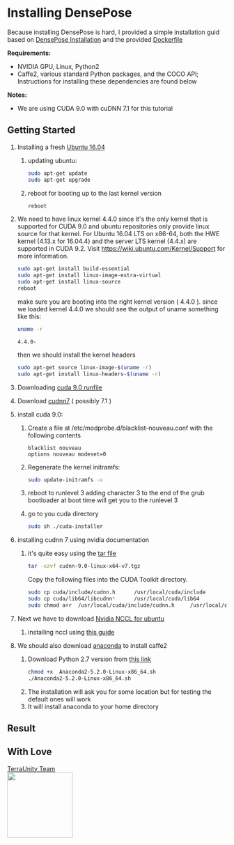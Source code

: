 # Installing DensePose
Because installing DensePose is hard, I provided a simple installation guid based on [DensePose Installation](https://github.com/facebookresearch/DensePose/blob/master/INSTALL.md) and the provided [Dockerfile](https://github.com/facebookresearch/DensePose/blob/master/docker/Dockerfile)


**Requirements:**

- NVIDIA GPU, Linux, Python2
- Caffe2, various standard Python packages, and the COCO API; Instructions for installing these dependencies are found below

**Notes:**

- We are using CUDA 9.0 with cuDNN 7.1 for this tutorial


## Getting Started

1. Installing a fresh [Ubuntu 16.04](http://releases.ubuntu.com/16.04/)
    1. updating ubuntu:
        ```bash
        sudo apt-get update
        sudo apt-get upgrade
        ```
    2. reboot for booting up to the last kernel version
        ```bash
        reboot
        ```
2. We need to have linux kernel 4.4.0 since it's the only kernel that is supported for CUDA 9.0 and ubuntu repositories only provide linux source for that kernel. For Ubuntu 16.04 LTS on x86-64, both the HWE kernel (4.13.x for 16.04.4) and the server LTS kernel (4.4.x) are supported in CUDA 9.2. Visit <https://wiki.ubuntu.com/Kernel/Support> for more information.
    ```bash
    sudo apt-get install build-essential
    sudo apt-get install linux-image-extra-virtual
    sudo apt-get install linux-source
    reboot
    ```
    make sure you are booting into the right kernel     version ( 4.4.0 ).
    since we loaded kernel 4.4.0 we should see the output     of uname something like this:
    ```bash
    uname -r
    ``` 
    ```
    4.4.0- 
    ```

    then we should install the kernel headers
    ```bash
    sudo apt-get source linux-image-$(uname -r)
    sudo apt-get install linux-headers-$(uname -r)
    ```

3. Downloading [cuda 9.0 runfile](https://developer.nvidia.com/cuda-90-download-archive)
4. Download [cudnn7](https://developer.nvidia.com/cudnn) ( possibly 7.1 )
5. install cuda 9.0:
    1. Create a file at /etc/modprobe.d/blacklist-nouveau.conf with the following contents
        ```
        blacklist nouveau
        options nouveau modeset=0
        ```
    2. Regenerate the kernel initramfs:
        ```bash
        sudo update-initramfs -u
        ```
    3. reboot to runlevel 3 
    adding character 3 to the end of the grub bootloader at boot time will get you to the runlevel 3

    4. go to you cuda directory
        ```bash
        sudo sh ./cuda-installer
        ```

6. installing cudnn 7 using nvidia documentation 
    1. it's quite easy using the [tar file](https://docs.nvidia.com/deeplearning/sdk/cudnn-install/index.html)
        ```bash
        tar -xzvf cudnn-9.0-linux-x64-v7.tgz
        ```
        Copy the following files into the CUDA Toolkit directory.
        ```bash
        sudo cp cuda/include/cudnn.h      /usr/local/cuda/include
        sudo cp cuda/lib64/libcudnn*      /usr/local/cuda/lib64
        sudo chmod a+r  /usr/local/cuda/include/cudnn.h     /usr/local/cuda/lib64/libcudnn*
        ```

7. Next we have to download [Nvidia NCCL for ubuntu](https://developer.nvidia.com/nccl)
    1. installing nccl using [this guide](https://docs.nvidia.com/deeplearning/sdk/nccl-install-guide/index.html)

8. We should also download [anaconda](https://conda.io/docs/user-guide/install/download.html#anaconda-or-miniconda) to install caffe2  
    1. Download Python 2.7 version from [this link](https://www.anaconda.com/download/)
        ```bash
        chmod +x  Anaconda2-5.2.0-Linux-x86_64.sh
        ./Anaconda2-5.2.0-Linux-x86_64.sh
        ```
    2. The installation will ask you for some location but for testing the default ones will work
    3. It will install anaconda to your home directory


## Result





## With Love

[TerraUnity Team](http://terraunity.com)</br>
<img src="http://terraunity.com/wp-content/uploads/2015/03/TerraUnity_Logo.png" width="150">
